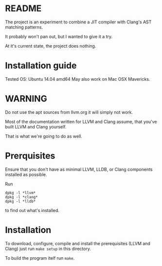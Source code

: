 # README

The project is an experiment to combine a JIT
compiler with Clang's AST matching patterns.

It probably won't pan out, but I wanted to
give it a try.

At it's current state, the project does nothing.

# Installation guide

Tested OS: Ubuntu 14.04 amd64
May also work on Mac OSX Mavericks.

# WARNING

Do not use the apt sources from llvm.org it will simply not work.

Most of the documentation written for LLVM and Clang assume, that
you've built LLVM and Clang yourself.

That is what we're going to do as well.

# Prerquisites

Ensure that you don't have as minimal LLVM, LLDB, or Clang components installed as possible.

Run 

    dpkg -l *llvm*
    dpkg -l *clang*
    dpkg -l *lldb*

to find out what's installed.

# Installation

To download, configure, compile and install the prerequisites (LLVM and Clang) just run `make setup` in this directory.

To build the program itelf run `make`.
